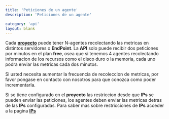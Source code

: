 ```yaml
---
title: 'Peticiones de un agente'
description: 'Peticiones de un agente'

category: 'api'
layout: blank
---
```


Cada **[proyecto](#/project/)** puede tener N-agentes recolectando las metricas en distintos servidores o **EndPoint**.
La **API** solo puede recibir dos peticiones por minutos en el plan **free**, osea que si tenemos 4 agentes recolectando
informacion de los recursos como el disco duro o la memoria, cada uno podra enviar las metricas cada dos minutos.

Si usted necesita aumentar la frecuencia de recoleccion de metricas, por favor pongase en contacto con nosotros para que conozca
como poder incrementarla.

Si se tiene configurado en el **proyecto** las restriccion desde que **IPs** se pueden enviar las peticiones, los agentes
deben enviar las metricas detras de las **IPs** configuradas. Para saber mas sobre restricciones de **IPs** acceder a la pagina
**[IPs](#/ip/)**

